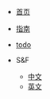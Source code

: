 <!-- _navbar.md -->
*  [首页](/)
*  [指南](/guide)
*  [todo](/todo)


* S&F
  * [中文](/game/learningsf)
  * [英文](/game/en/learningsf)

